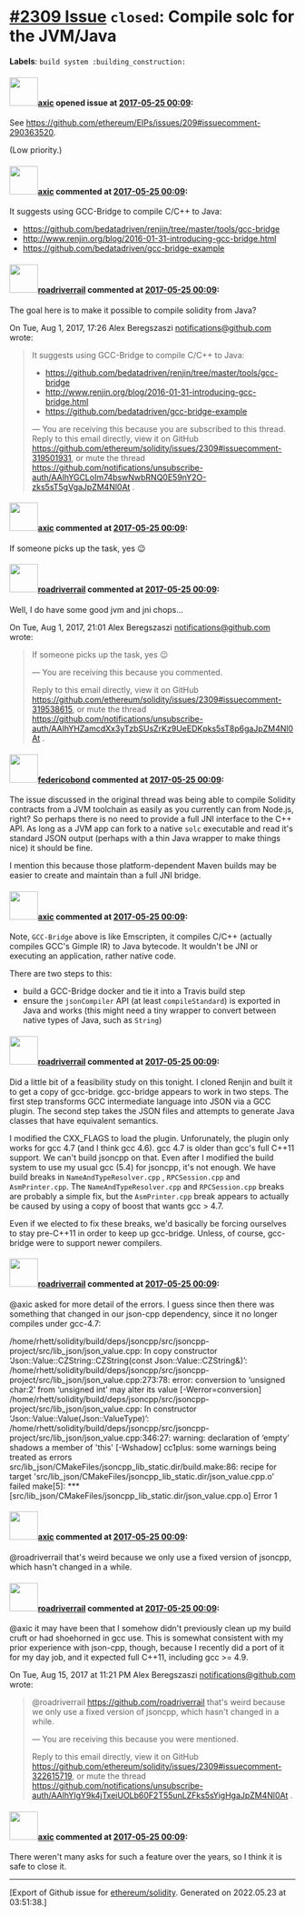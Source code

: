 # [\#2309 Issue](https://github.com/ethereum/solidity/issues/2309) `closed`: Compile solc for the JVM/Java
**Labels**: `build system :building_construction:`


#### <img src="https://avatars.githubusercontent.com/u/20340?v=4" width="50">[axic](https://github.com/axic) opened issue at [2017-05-25 00:09](https://github.com/ethereum/solidity/issues/2309):

See https://github.com/ethereum/EIPs/issues/209#issuecomment-290363520.

(Low priority.)

#### <img src="https://avatars.githubusercontent.com/u/20340?v=4" width="50">[axic](https://github.com/axic) commented at [2017-05-25 00:09](https://github.com/ethereum/solidity/issues/2309#issuecomment-319501931):

It suggests using GCC-Bridge to compile C/C++ to Java:
- https://github.com/bedatadriven/renjin/tree/master/tools/gcc-bridge
- http://www.renjin.org/blog/2016-01-31-introducing-gcc-bridge.html
- https://github.com/bedatadriven/gcc-bridge-example

#### <img src="https://avatars.githubusercontent.com/u/614752?u=4c77f6927a321440a9a2807451e7ebf9fb3fd229&v=4" width="50">[roadriverrail](https://github.com/roadriverrail) commented at [2017-05-25 00:09](https://github.com/ethereum/solidity/issues/2309#issuecomment-319536442):

The goal here is to make it possible to compile solidity from Java?

On Tue, Aug 1, 2017, 17:26 Alex Beregszaszi <notifications@github.com>
wrote:

> It suggests using GCC-Bridge to compile C/C++ to Java:
>
>    - https://github.com/bedatadriven/renjin/tree/master/tools/gcc-bridge
>    - http://www.renjin.org/blog/2016-01-31-introducing-gcc-bridge.html
>    - https://github.com/bedatadriven/gcc-bridge-example
>
> —
> You are receiving this because you are subscribed to this thread.
> Reply to this email directly, view it on GitHub
> <https://github.com/ethereum/solidity/issues/2309#issuecomment-319501931>,
> or mute the thread
> <https://github.com/notifications/unsubscribe-auth/AAlhYGCLoIm74bswNwbRNQ0E59nY2O-zks5sT5gVgaJpZM4Nl0At>
> .
>

#### <img src="https://avatars.githubusercontent.com/u/20340?v=4" width="50">[axic](https://github.com/axic) commented at [2017-05-25 00:09](https://github.com/ethereum/solidity/issues/2309#issuecomment-319538615):

If someone picks up the task, yes 😉

#### <img src="https://avatars.githubusercontent.com/u/614752?u=4c77f6927a321440a9a2807451e7ebf9fb3fd229&v=4" width="50">[roadriverrail](https://github.com/roadriverrail) commented at [2017-05-25 00:09](https://github.com/ethereum/solidity/issues/2309#issuecomment-319545483):

Well, I do have some good jvm and jni chops...

On Tue, Aug 1, 2017, 21:01 Alex Beregszaszi <notifications@github.com>
wrote:

> If someone picks up the task, yes 😉
>
> —
> You are receiving this because you commented.
>
>
> Reply to this email directly, view it on GitHub
> <https://github.com/ethereum/solidity/issues/2309#issuecomment-319538615>,
> or mute the thread
> <https://github.com/notifications/unsubscribe-auth/AAlhYHZamcdXx3yTzbSUsZrKz9UeEDKpks5sT8p6gaJpZM4Nl0At>
> .
>

#### <img src="https://avatars.githubusercontent.com/u/138426?u=3117125771b06e3aa8da468c8f41e4038d717974&v=4" width="50">[federicobond](https://github.com/federicobond) commented at [2017-05-25 00:09](https://github.com/ethereum/solidity/issues/2309#issuecomment-319556548):

The issue discussed in the original thread was being able to compile Solidity contracts from a JVM toolchain as easily as you currently can from Node.js, right? So perhaps there is no need to provide a full JNI interface to the C++ API. As long as a JVM app can fork to a native `solc` executable and read it's standard JSON output (perhaps with a thin Java wrapper to make things nice) it should be fine.

I mention this because those platform-dependent Maven builds may be easier to create and maintain than a full JNI bridge.

#### <img src="https://avatars.githubusercontent.com/u/20340?v=4" width="50">[axic](https://github.com/axic) commented at [2017-05-25 00:09](https://github.com/ethereum/solidity/issues/2309#issuecomment-319631963):

Note, `GCC-Bridge` above is like Emscripten, it compiles C/C++ (actually compiles GCC's Gimple IR) to Java bytecode. It wouldn't be JNI or executing an application, rather native code.

There are two steps to this:
- build a GCC-Bridge docker and tie it into a Travis build step
- ensure the `jsonCompiler` API (at least `compileStandard`) is exported in Java and works (this might need a tiny wrapper to convert between native types of Java, such as `String`)

#### <img src="https://avatars.githubusercontent.com/u/614752?u=4c77f6927a321440a9a2807451e7ebf9fb3fd229&v=4" width="50">[roadriverrail](https://github.com/roadriverrail) commented at [2017-05-25 00:09](https://github.com/ethereum/solidity/issues/2309#issuecomment-320481561):

Did a little bit of a feasibility study on this tonight.  I cloned Renjin and built it to get a copy of gcc-bridge.  gcc-bridge appears to work in two steps.  The first step transforms GCC intermediate language into JSON via a GCC plugin.  The second step takes the JSON files and attempts to generate Java classes that have equivalent semantics.

I modified the CXX_FLAGS to load the plugin.  Unforunately, the plugin only works for gcc 4.7 (and I think gcc 4.6).  gcc 4.7 is older than gcc's full C++11 support.  We can't build jsoncpp on that.  Even after I modified the build system to use my usual gcc (5.4) for jsoncpp, it's not enough.  We have build breaks in `NameAndTypeResolver.cpp` , `RPCSession.cpp` and `AsmPrinter.cpp`.  The `NameAndTypeResolver.cpp` and `RPCSession.cpp` breaks are probably a simple fix, but the `AsmPrinter.cpp` break appears to actually be caused by using a copy of boost that wants gcc > 4.7.

Even if we elected to fix these breaks, we'd basically be forcing ourselves to stay pre-C++11 in order to keep up gcc-bridge.  Unless, of course, gcc-bridge were to support newer compilers.

#### <img src="https://avatars.githubusercontent.com/u/614752?u=4c77f6927a321440a9a2807451e7ebf9fb3fd229&v=4" width="50">[roadriverrail](https://github.com/roadriverrail) commented at [2017-05-25 00:09](https://github.com/ethereum/solidity/issues/2309#issuecomment-322605672):

@axic asked for more detail of the errors.  I guess since then there was something that changed in our json-cpp dependency, since it no longer compiles under gcc-4.7:

/home/rhett/solidity/build/deps/jsoncpp/src/jsoncpp-project/src/lib_json/json_value.cpp: In copy constructor ‘Json::Value::CZString::CZString(const Json::Value::CZString&)’:
/home/rhett/solidity/build/deps/jsoncpp/src/jsoncpp-project/src/lib_json/json_value.cpp:273:78: error: conversion to ‘unsigned char:2’ from ‘unsigned int’ may alter its value [-Werror=conversion]
/home/rhett/solidity/build/deps/jsoncpp/src/jsoncpp-project/src/lib_json/json_value.cpp: In constructor ‘Json::Value::Value(Json::ValueType)’:
/home/rhett/solidity/build/deps/jsoncpp/src/jsoncpp-project/src/lib_json/json_value.cpp:346:27: warning: declaration of ‘empty’ shadows a member of 'this' [-Wshadow]
cc1plus: some warnings being treated as errors
src/lib_json/CMakeFiles/jsoncpp_lib_static.dir/build.make:86: recipe for target 'src/lib_json/CMakeFiles/jsoncpp_lib_static.dir/json_value.cpp.o' failed
make[5]: *** [src/lib_json/CMakeFiles/jsoncpp_lib_static.dir/json_value.cpp.o] Error 1

#### <img src="https://avatars.githubusercontent.com/u/20340?v=4" width="50">[axic](https://github.com/axic) commented at [2017-05-25 00:09](https://github.com/ethereum/solidity/issues/2309#issuecomment-322615719):

@roadriverrail that's weird because we only use a fixed version of jsoncpp, which hasn't changed in a while.

#### <img src="https://avatars.githubusercontent.com/u/614752?u=4c77f6927a321440a9a2807451e7ebf9fb3fd229&v=4" width="50">[roadriverrail](https://github.com/roadriverrail) commented at [2017-05-25 00:09](https://github.com/ethereum/solidity/issues/2309#issuecomment-322618840):

@axic it may have been that I somehow didn't previously clean up my build
cruft or had shoehorned in gcc use.  This is somewhat consistent with my
prior experience with json-cpp, though, because I recently did a port of it
for my day job, and it expected full C++11, including gcc >= 4.9.

On Tue, Aug 15, 2017 at 11:21 PM Alex Beregszaszi <notifications@github.com>
wrote:

> @roadriverrail <https://github.com/roadriverrail> that's weird because we
> only use a fixed version of jsoncpp, which hasn't changed in a while.
>
> —
> You are receiving this because you were mentioned.
>
>
> Reply to this email directly, view it on GitHub
> <https://github.com/ethereum/solidity/issues/2309#issuecomment-322615719>,
> or mute the thread
> <https://github.com/notifications/unsubscribe-auth/AAlhYIgY9k4jTxeiUOLb60F2T55unLZFks5sYigHgaJpZM4Nl0At>
> .
>

#### <img src="https://avatars.githubusercontent.com/u/20340?v=4" width="50">[axic](https://github.com/axic) commented at [2017-05-25 00:09](https://github.com/ethereum/solidity/issues/2309#issuecomment-718032568):

There weren't many asks for such a feature over the years, so I think it is safe to close it.


-------------------------------------------------------------------------------



[Export of Github issue for [ethereum/solidity](https://github.com/ethereum/solidity). Generated on 2022.05.23 at 03:51:38.]
